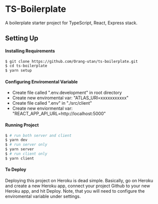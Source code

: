 # TS-Boilerplate

A boilerplate starter project for TypeScript, React, Express stack.

## Setting Up

#### Installing Requirements

```bash
$ git clone https://github.com/Orang-utan/ts-boilerplate.git
$ cd ts-boilerplate
$ yarn setup
```

#### Configuring Enviromental Variable

- Create file called ".env.development" in root directory
- Create new enviromental var: "ATLAS_URI=xxxxxxxxxxx"
- Create file called ".env" in "./src/client"
- Create new enviormental var: "REACT_APP_API_URL=http://localhost:5000"

#### Running Project

```bash
$ # run both server and client
$ yarn dev
$ # run server only
$ yarn server
$ # run client only
$ yarn client
```

#### To Deploy

Deploying this project on Heroku is dead simple. Basically, go on Heroku and create a new Heroku app, connect your project Github to your new Heroku app, and hit Deploy. Note, that you will need to configure the enviromental variable under settings.
